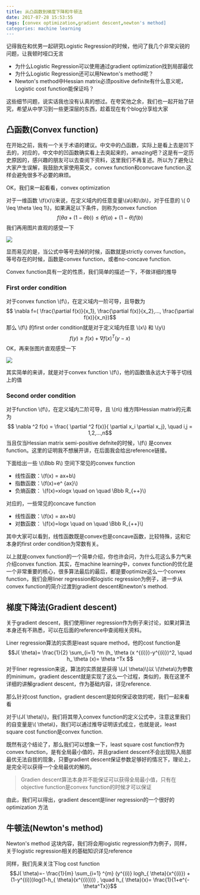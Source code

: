 ```yaml
---
title: 从凸函数到梯度下降和牛顿法
date: 2017-07-28 15:53:55
tags: [convex optimization,gradient descent,newton's method]
categories: machine learning
---
```

<script type="text/javascript" src="http://cdn.mathjax.org/mathjax/latest/MathJax.js?config=default"></script>
记得我在和优男一起研究Logistic Regression的时候，他问了我几个非常尖锐的问题，让我顿时哑口无言
* 为什么Logistic Regression可以使用通过gradient optimization找到局部最优
* 为什么Logistic Regression还可以用Newton's method呢？
* Newton's method中Hessian matrix必须positive definite有什么意义呢，Logistic cost function能保证吗？

这些细节问题，说实话我也没有认真的想过。在夸奖他之余，我们也一起开始了研究，希望从中学习到一些更深层的东西，趁着现在有个blog分享给大家
<!--more-->

## 凸函数(Convex function)
在开始之前，我有一个关于术语的建议。中文中的凸函数，实际上是看上去是凹下去的，对应的，中文中的凹函数确实看上去突起来的，amazing吧？这是有一定历史原因的，感兴趣的朋友可以去查阅下资料，这里我们不再复述。所以为了避免让大家产生误解，我鼓励大家使用英文，convex function和convcave function.这样会避免很多不必要的麻烦。

OK，我们来一起看看，convex optimization	

对于一维函数 \\(f(x)\\)来说，在定义域内的任意变量\\(a\\)和\\(b\\)，对于任意的 \\( 0 \leq \theta \leq 1\\)，如果满足以下条件，则称为convex function
$$f(\theta a+(1-\theta b)) \leq \theta f(a) + (1- \theta)f(b)$$
我们再用图片直观的感受一下

![](http://otmy7guvn.bkt.clouddn.com/blog/1/1-1.png) 

显而易见的是，当公式中等号去掉的时候，函数就是strictly convex function，等号存在的时候，函数是convex function，或者no-concave function.

Convex function具有一定的性质，我们简单的描述一下，不做详细的推导

### First order condition
对于convex function \\(f\\)，在定义域内一阶可导，且导数为
$$ 	\nabla f=( \frac{\partial f(x)}{x_1}, \frac{\partial f(x)}{x_2},...,  \frac{\partial f(x)}{x_n})$$
那么 \\(f\\) 的first order condition就是对于定义域内任意 \\(x\\) 和 \\(y\\)
$$ f(y) \geq f(x) + \nabla f(x)^T (y - x)$$
OK，再来张图片直观感受一下

![](http://otmy7guvn.bkt.clouddn.com/blog/1/1-2.png) 

其实简单的来讲，就是对于convex function \\(f\\)，他的函数值永远大于等于切线上的值

### Second order condition
对于function \\(f\\)，在定义域内二阶可导，且 \\(n\\) 维方阵Hessian matrix的元素为
$$ \nabla ^2 f(x) = \frac{ \partial ^2 f(x)}{ \partial x_i \partial x_j}, \quad i,j = 1,2,...,n$$
当且仅当Hessian matrix semi-positive defnite的时候，\\(f\\) 是convex function。这里的证明我不想展开讲，在后面我会给出reference链接。

下面给出一些 \\(\Bbb R\\) 空间下常见的convex function
* 线性函数：\\(f(x) = ax+b\\)
* 指数函数：\\(f(x)=e^ {ax}\\)
* 负熵函数： \\(f(x)=xlogx \quad on \quad \Bbb R_{++}\\)

对应的，一些常见的concave function
* 线性函数：\\(f(x) = ax+b\\)
* 对数函数： \\(f(x)=logx  \quad on \quad \Bbb R_{++}\\)

其中大家可以看到，线性函数既是convex也是concave函数，比较特殊，这和它本身的first order condition为常数有关。

以上就是convex function的一个简单介绍，你也许会问，为什么花这么多力气来介绍convex function. 其实，在machine learning中，convex function的优化是一个非常重要的核心，很多算法最后的最后，都是要optimize这么一个convex function，我们会用liner regression和logistic regression为例子，进一步从convex function的简介过渡到gradient descent和newton's method.

## 梯度下降法(Gradient descent)
关于gradient descent，我们使用liner regression作为例子来讨论，如果对算法本身还有不熟悉，可以在后面的reference中查阅相关资料。

Liner regression算法的实质是least square method，他的cost function是
$$J( \theta)= \frac{1}{2} \sum_{i=1} ^m (h_ \theta (x ^{(i)})-y^{(i)})^2, \quad h_ \theta (x)= \theta ^Tx $$
对于liner regression来说，算法的实质就是获得 \\(J( \theta)\\)以 \\(\theta\\)为参数的minimum，gradient descent就是实现了这么一个过程，类似的，我在这里不详细的讲解gradient descent，作为基础内容，详见reference. 

那么针对cost function，gradient descent是如何保证收敛的呢，我们一起来看看

对于\\(J( \theta)\\)，我们将其带入convex function的定义公式中，注意这里我们的自变量是\\( \theta\\)，我们可以通过推导证明该式成立，也就是说，least square cost function是convex function.

既然有这个结论了，那么我们可以想象一下，least square cost function作为convex function，是有全局最小值的，并且gradient descent不会出现陷入局部最优无法自拔的现象，只要gradient descent保证参数足够好的情况下，理论上，是完全可以获得一个全局最优的解的。

> Gradien descent算法本身并不能保证可以获得全局最小值，只有在objective function是convex function的时候才可以保证

由此，我们可以得出，gradient descent是liner regression的一个很好的optimization 方法

## 牛顿法(Newton's method)
Newton's method 这块内容，我们将会用logistic regression作为例子，同样，关于logistic regression相关的基础知识详见reference

同样，我们先来关注下log cost function
$$J( \theta)=- \frac{1}{m} \sum_{i=1} ^{m} (y^{(i)} logh_{ \theta}(x^{(i)}) + (1-y^{(i)})log(1-h_{ \theta}(x^{(i)}))) , \quad h_{ \theta}(x)= \frac{1}{1+e^{- \theta^Tx}}$$
